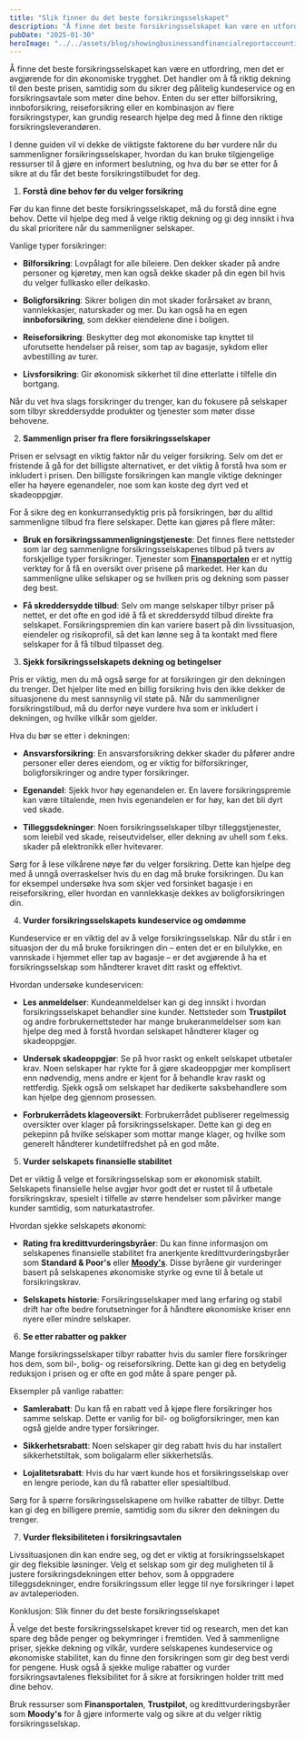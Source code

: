 ```yaml
---
title: "Slik finner du det beste forsikringsselskapet"
description: "Å finne det beste forsikringsselskapet kan være en utfordring, men det er avgjørende for din økonomiske trygghet. Det handler om å få riktig dekning til den beste prisen, samtidig som du sikrer deg pålitelig kundeservice og en forsikringsavtale som møter dine behov. Enten du ser etter bilforsikring, innboforsikring, reiseforsikring eller en kombinasjon av flere forsikringstyper, &#8230; Read more"
pubDate: "2025-01-30"
heroImage: "../../assets/blog/showingbusinessandfinancialreportaccounting.jpg"
---
```


Å finne det beste forsikringsselskapet kan være en utfordring, men det er avgjørende for din økonomiske trygghet. Det handler om å få riktig dekning til den beste prisen, samtidig som du sikrer deg pålitelig kundeservice og en forsikringsavtale som møter dine behov. Enten du ser etter bilforsikring, innboforsikring, reiseforsikring eller en kombinasjon av flere forsikringstyper, kan grundig research hjelpe deg med å finne den riktige forsikringsleverandøren.

I denne guiden vil vi dekke de viktigste faktorene du bør vurdere når du sammenligner forsikringsselskaper, hvordan du kan bruke tilgjengelige ressurser til å gjøre en informert beslutning, og hva du bør se etter for å sikre at du får det beste forsikringstilbudet for deg.

1. **Forstå dine behov før du velger forsikring**

Før du kan finne det beste forsikringsselskapet, må du forstå dine egne behov. Dette vil hjelpe deg med å velge riktig dekning og gi deg innsikt i hva du skal prioritere når du sammenligner selskaper.

Vanlige typer forsikringer:

- **Bilforsikring**: Lovpålagt for alle bileiere. Den dekker skader på andre personer og kjøretøy, men kan også dekke skader på din egen bil hvis du velger fullkasko eller delkasko.

- **Boligforsikring**: Sikrer boligen din mot skader forårsaket av brann, vannlekkasjer, naturskader og mer. Du kan også ha en egen **innboforsikring**, som dekker eiendelene dine i boligen.

- **Reiseforsikring**: Beskytter deg mot økonomiske tap knyttet til uforutsette hendelser på reiser, som tap av bagasje, sykdom eller avbestilling av turer.

- **Livsforsikring**: Gir økonomisk sikkerhet til dine etterlatte i tilfelle din bortgang.

Når du vet hva slags forsikringer du trenger, kan du fokusere på selskaper som tilbyr skreddersydde produkter og tjenester som møter disse behovene.

2. **Sammenlign priser fra flere forsikringsselskaper**

Prisen er selvsagt en viktig faktor når du velger forsikring. Selv om det er fristende å gå for det billigste alternativet, er det viktig å forstå hva som er inkludert i prisen. Den billigste forsikringen kan mangle viktige dekninger eller ha høyere egenandeler, noe som kan koste deg dyrt ved et skadeoppgjør.

For å sikre deg en konkurransedyktig pris på forsikringen, bør du alltid sammenligne tilbud fra flere selskaper. Dette kan gjøres på flere måter:

- **Bruk en forsikringssammenligningstjeneste**: Det finnes flere nettsteder som lar deg sammenligne forsikringsselskapenes tilbud på tvers av forskjellige typer forsikringer. Tjenester som **[Finansportalen](https://www.finansportalen.no)** er et nyttig verktøy for å få en oversikt over prisene på markedet. Her kan du sammenligne ulike selskaper og se hvilken pris og dekning som passer deg best.

- **Få skreddersydde tilbud**: Selv om mange selskaper tilbyr priser på nettet, er det ofte en god idé å få et skreddersydd tilbud direkte fra selskapet. Forsikringspremien din kan variere basert på din livssituasjon, eiendeler og risikoprofil, så det kan lønne seg å ta kontakt med flere selskaper for å få tilbud tilpasset deg.

3. **Sjekk forsikringsselskapets dekning og betingelser**

Pris er viktig, men du må også sørge for at forsikringen gir den dekningen du trenger. Det hjelper lite med en billig forsikring hvis den ikke dekker de situasjonene du mest sannsynlig vil støte på. Når du sammenligner forsikringstilbud, må du derfor nøye vurdere hva som er inkludert i dekningen, og hvilke vilkår som gjelder.

Hva du bør se etter i dekningen:

- **Ansvarsforsikring**: En ansvarsforsikring dekker skader du påfører andre personer eller deres eiendom, og er viktig for bilforsikringer, boligforsikringer og andre typer forsikringer.

- **Egenandel**: Sjekk hvor høy egenandelen er. En lavere forsikringspremie kan være tiltalende, men hvis egenandelen er for høy, kan det bli dyrt ved skade.

- **Tilleggsdekninger**: Noen forsikringsselskaper tilbyr tilleggstjenester, som leiebil ved skade, reiseutvidelser, eller dekning av uhell som f.eks. skader på elektronikk eller hvitevarer.

Sørg for å lese vilkårene nøye før du velger forsikring. Dette kan hjelpe deg med å unngå overraskelser hvis du en dag må bruke forsikringen. Du kan for eksempel undersøke hva som skjer ved forsinket bagasje i en reiseforsikring, eller hvordan en vannlekkasje dekkes av boligforsikringen din.

4. **Vurder forsikringsselskapets kundeservice og omdømme**

Kundeservice er en viktig del av å velge forsikringsselskap. Når du står i en situasjon der du må bruke forsikringen din – enten det er en bilulykke, en vannskade i hjemmet eller tap av bagasje – er det avgjørende å ha et forsikringsselskap som håndterer kravet ditt raskt og effektivt.

Hvordan undersøke kundeservicen:

- **Les anmeldelser**: Kundeanmeldelser kan gi deg innsikt i hvordan forsikringsselskapet behandler sine kunder. Nettsteder som **Trustpilot** og andre forbrukernettsteder har mange brukeranmeldelser som kan hjelpe deg med å forstå hvordan selskapet håndterer klager og skadeoppgjør.

- **Undersøk skadeoppgjør**: Se på hvor raskt og enkelt selskapet utbetaler krav. Noen selskaper har rykte for å gjøre skadeoppgjør mer komplisert enn nødvendig, mens andre er kjent for å behandle krav raskt og rettferdig. Sjekk også om selskapet har dedikerte saksbehandlere som kan hjelpe deg gjennom prosessen.

- **Forbrukerrådets klageoversikt**: Forbrukerrådet publiserer regelmessig oversikter over klager på forsikringsselskaper. Dette kan gi deg en pekepinn på hvilke selskaper som mottar mange klager, og hvilke som generelt håndterer kundetilfredshet på en god måte.

5. **Vurder selskapets finansielle stabilitet**

Det er viktig å velge et forsikringsselskap som er økonomisk stabilt. Selskapets finansielle helse avgjør hvor godt det er rustet til å utbetale forsikringskrav, spesielt i tilfelle av større hendelser som påvirker mange kunder samtidig, som naturkatastrofer.

Hvordan sjekke selskapets økonomi:

- **Rating fra kredittvurderingsbyråer**: Du kan finne informasjon om selskapenes finansielle stabilitet fra anerkjente kredittvurderingsbyråer som **Standard & Poor's** eller **[Moody's](https://www.moodys.com)**. Disse byråene gir vurderinger basert på selskapenes økonomiske styrke og evne til å betale ut forsikringskrav.

- **Selskapets historie**: Forsikringsselskaper med lang erfaring og stabil drift har ofte bedre forutsetninger for å håndtere økonomiske kriser enn nyere eller mindre selskaper.

6. **Se etter rabatter og pakker**

Mange forsikringsselskaper tilbyr rabatter hvis du samler flere forsikringer hos dem, som bil-, bolig- og reiseforsikring. Dette kan gi deg en betydelig reduksjon i prisen og er ofte en god måte å spare penger på.

Eksempler på vanlige rabatter:

- **Samlerabatt**: Du kan få en rabatt ved å kjøpe flere forsikringer hos samme selskap. Dette er vanlig for bil- og boligforsikringer, men kan også gjelde andre typer forsikringer.

- **Sikkerhetsrabatt**: Noen selskaper gir deg rabatt hvis du har installert sikkerhetstiltak, som boligalarm eller sikkerhetslås.

- **Lojalitetsrabatt**: Hvis du har vært kunde hos et forsikringsselskap over en lengre periode, kan du få rabatter eller spesialtilbud.

Sørg for å spørre forsikringsselskapene om hvilke rabatter de tilbyr. Dette kan gi deg en billigere premie, samtidig som du sikrer den dekningen du trenger.

7. **Vurder fleksibiliteten i forsikringsavtalen**

Livssituasjonen din kan endre seg, og det er viktig at forsikringsselskapet gir deg fleksible løsninger. Velg et selskap som gir deg muligheten til å justere forsikringsdekningen etter behov, som å oppgradere tilleggsdekninger, endre forsikringssum eller legge til nye forsikringer i løpet av avtaleperioden.

Konklusjon: Slik finner du det beste forsikringsselskapet

Å velge det beste forsikringsselskapet krever tid og research, men det kan spare deg både penger og bekymringer i fremtiden. Ved å sammenligne priser, sjekke dekning og vilkår, vurdere selskapenes kundeservice og økonomiske stabilitet, kan du finne den forsikringen som gir deg best verdi for pengene. Husk også å sjekke mulige rabatter og vurder forsikringsavtalenes fleksibilitet for å sikre at forsikringen holder tritt med dine behov.

Bruk ressurser som **Finansportalen**, **Trustpilot**, og kredittvurderingsbyråer som **Moody's** for å gjøre informerte valg og sikre at du velger riktig forsikringsselskap.